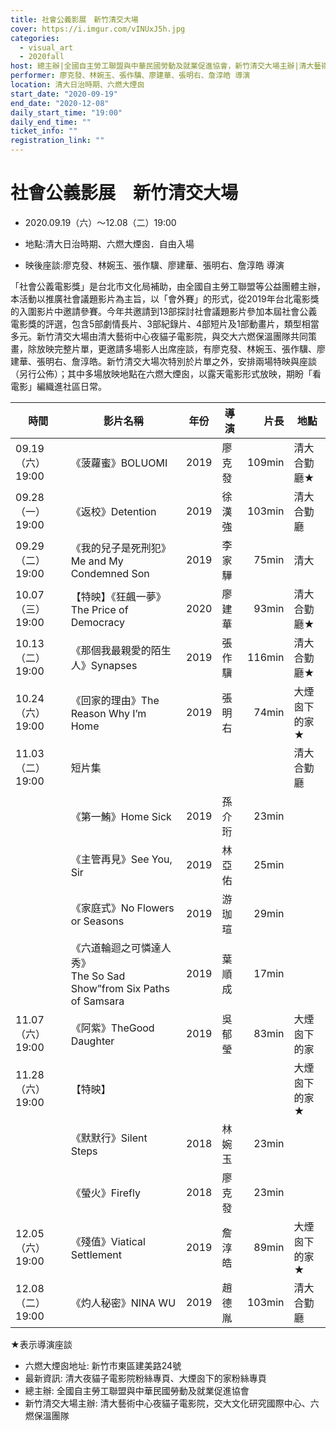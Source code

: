 ```yaml
---
title: 社會公義影展　新竹清交大場
cover: https://i.imgur.com/vINUxJ5h.jpg
categories:
  - visual_art
  - 2020fall
host: 總主辦|全國自主勞工聯盟與中華民國勞動及就業促進協會，新竹清交大場主辦|清大藝術中心夜貓子電影院，交大文化研究國際中心、六燃保溫團隊
performer: 廖克發、林婉玉、張作驥、廖建華、張明右、詹淳皓 導演
location: 清大日治時期、六燃大煙囪
start_date: "2020-09-19"
end_date: "2020-12-08"
daily_start_time: "19:00"
daily_end_time: ""
ticket_info: ""
registration_link: ""
---
```

# 社會公義影展　新竹清交大場

* 2020.09.19（六）～12.08（二）19:00

* 地點:清大日治時期、六燃大煙囪．自由入場

* 映後座談:廖克發、林婉玉、張作驥、廖建華、張明右、詹淳皓 導演

「社會公義電影獎」是台北市文化局補助，由全國自主勞工聯盟等公益團體主辦，本活動以推廣社會議題影片為主旨，以「會外賽」的形式，從2019年台北電影獎的入圍影片中邀請參賽。今年共邀請到13部探討社會議題影片參加本屆社會公義電影獎的評選，包含5部劇情長片、3部紀錄片、4部短片及1部動畫片，類型相當多元。新竹清交大場由清大藝術中心夜貓子電影院，與交大六燃保溫團隊共同策畫，除放映完整片單，更邀請多場影人出席座談，有廖克發、林婉玉、張作驥、廖建華、張明右、詹淳皓。新竹清交大場次特別於片單之外，安排兩場特映與座談（另行公佈）；其中多場放映地點在六燃大煙囪，以露天電影形式放映，期盼「看電影」編織進社區日常。

|          時間   |        影片名稱                             | 年份| 導演  | 片長     |    地點     |
|----------------|---------------                             |----|------ |------:  |------------|
| 09.19（六）19:00|《菠蘿蜜》BOLUOMI                            |2019|廖克發|109min|清大合勤廳★|
| 09.28（一）19:00|《返校》Detention                            |2019|徐漢強|103min|清大合勤廳|
| 09.29（二）19:00|《我的兒子是死刑犯》Me and My Condemned Son    |2019|李家驊|75min|清大| 合勤廳 |
| 10.07（三）19:00|【特映】《狂飆一夢》The Price of Democracy    |2020|廖建華|93min|清大合勤廳★| 
| 10.13（二）19:00|《那個我最親愛的陌生人》Synapses               |2019|張作驥|116min|清大合勤廳★|
| 10.24（六）19:00|《回家的理由》The Reason Why I’m Home         |2019|張明右|74min|大煙囪下的家★|
| 11.03（二）19:00|                   短片集                   |    |     |     |清大合勤廳|
|                |《第一鮪》Home Sick                          |2019|孫介珩|23min|      |
|                |《主管再見》See You, Sir                     |2019|林亞佑|25min| |
|                |《家庭式》No Flowers or Seasons               |2019|游珈瑄|29min| |
|                |《六道輪迴之可憐達人秀》<br>The So Sad Show”from Six Paths of Samsara|2019|葉順成|17min| |
| 11.07（六）19:00|《阿紫》TheGood Daughter|2019|吳郁瑩|83min|大煙囪下的家|
| 11.28（六）19:00|【特映】                                      |    |     |     |大煙囪下的家★|
|                |《默默行》Silent Steps                        |2018|林婉玉|23min| |
|                |《螢火》Firefly                               |2018|廖克發|23min| |
| 12.05（六）19:00|《殘值》Viatical Settlement|2019|詹淳皓|89min|大煙囪下的家★|
| 12.08（二）19:00|《灼人秘密》NINA WU|2019|趙德胤|103min|清大合勤廳|

★表示導演座談

- 六燃大煙囪地址: 新竹市東區建美路24號
- 最新資訊: 清大夜貓子電影院粉絲專頁、大煙囪下的家粉絲專頁
- 總主辦: 全國自主勞工聯盟與中華民國勞動及就業促進協會
- 新竹清交大場主辦: 清大藝術中心夜貓子電影院，交大文化研究國際中心、六燃保溫團隊

